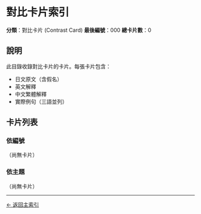 # 對比卡片索引

**分類**：對比卡片 (Contrast Card)
**最後編號**：000
**總卡片數**：0

## 說明

此目錄收錄對比卡片的卡片。每張卡片包含：
- 日文原文（含假名）
- 英文解釋
- 中文繁體解釋
- 實際例句（三語並列）

## 卡片列表

### 依編號

（尚無卡片）

### 依主題

（尚無卡片）

---

[← 返回主索引](../index.md)
